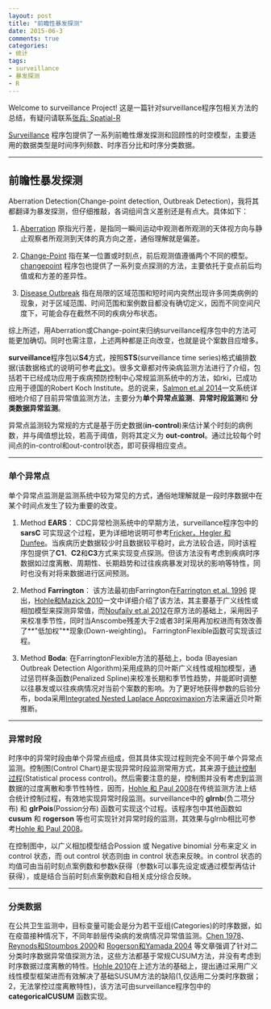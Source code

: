 ```yaml
---
layout: post
title: "前瞻性暴发探测"
date: 2015-06-3
comments: true
categories: 
- 统计
tags:
- surveillance
- 暴发探测
- R
---
```


Welcome to surveillance Project! 这是一篇针对surveillance程序包相关方法的总结，有疑问请联系[张兵: Spatial-R](zhangbing4502431@outlook.com)

[Surveillance](http://surveillance.r-forge.r-project.org/) 程序包提供了一系列前瞻性爆发探测和回顾性的时空模型，主要适用的数据类型是时间序列频数、时序百分比和时序分类数据。

-----------------------------------------------------

## 前瞻性暴发探测

Aberration Detection(Change-point detection, Outbreak Detection)，我将其都翻译为暴发探测，但仔细推敲，各词组间含义差别还是有点大。具体如下： 
  
   1. [Aberration](http://baike.baidu.com/view/25914.htm?fromtitle=Aberration&fromid=8102429&type=syn) 原指光行差，是指同一瞬间运动中观测者所观测的天体视方向与静止观察者所观测到天体的真方向之差，通俗理解就是偏差。
  
  2. [Change-Point](http://baike.baidu.com/view/4399435.htm) 指在某一位置或时刻点，前后观测值遵循两个不同的模型。[changepoint](http://CRAN.R-project.org/package=changepoint) 程序包也提供了一系列变点探测的方法，主要依托于变点前后均值或和方差的差异性。
  
  3. [Disease Outbreak](http://baike.baidu.com/link?url=xnLkGt0RfVwftGje17US3jJHmST1IKCoS9qEZnJ9A-5eGQ8ms4GAgTp5mCstsGjYpzkRHpaZiJ6F8Gt7nHqQj_) 指在局限的区域范围和短时间内突然出现许多同类病例的现象，对于区域范围、时间范围和案例数目都没有确切定义，因而不同空间尺度下，可能会存在截然不同的疾病分布状态。  

  综上所述，用Aberration或Change-point来归纳surveillance程序包中的方法可能更加确切。同时也需注意，上述两种都是正向改变，也就是说个案数目应增多。

**surveillance**程序包以**S4**方式，按照**STS**(surveillance time series)格式编排数据(该数据格式的说明可参考[此文](http://arxiv.org/pdf/1411.1292v1.pdf))。很多文章都对传染病监测方法进行了介绍，包括若干已经成功应用于疾病预防控制中心常规监测系统中的方法，如rki，已成功应用于德国的Robert Koch Institute。总的说来，[Salmon et.al 2014](http://arxiv.org/abs/1411.1292)一文系统详细地介绍了目前异常值监测方法，主要分为**单个异常点监测**、**异常时段监测**和 **分类数据异常监测**。

异常点监测较为常规的方式是基于历史数据(**in-control**)来估计某个时刻的病例数，并与阈值想比较，若高于阈值，则将其定义为 **out-control**。通过比较每个时间点的in-control和out-control状态，即可获得相应变点。

---------------------------------------------------------------

### 单个异常点

单个异常点监测是监测系统中较为常见的方式，通俗地理解就是一段时序数据中在某个时间点发生了较为重要的改变。

   1. Method **EARS**： CDC异常检测系统中的早期方法，surveillance程序包中的 **sarsC** 可实现这个过程，更为详细地说明可参考[Fricker，Hegler 和 Dunfee](http://onlinelibrary.wiley.com/doi/10.1002/sim.3197/abstract)。当疾病历史数据较少时且数据较平稳时，此方法较合适，同时该程序包提供了**C1**、**C2**和**C3**方式来实现变点探测。但该方法没有考虑到疾病时序数据如过度离散、周期性、长期趋势和过往疾病暴发对现状的影响等特性，同时也没有对将来数据进行区间预测。
   
   2.  Method **Farrington**： 该方法最初由Farrington在[Farrington et.al. 1996](http://www.jstor.org/pss/2983331) 提出，[Hohle和Mazick 2010](http://www.statistik.lmu.de/~hoehle/pubs/hoehle_mazick2009-preprint.pdf)一文中详细介绍了该方法，其主要基于广义线性或相加模型来探测异常值，而[Noufaily et.al 2012](http://www.ncbi.nlm.nih.gov/pmc/articles/PMC3692796/)在原方法的基础上，采用因子来校准季节性，同时当Anscombe残差大于2或者3时采用再加权进而有效改善了**"低加权"**现象(Down-weighting)。 FarringtonFlexible函数可实现该过程。
   
   3. Method **Boda**: 在FarringtonFlexible方法的基础上，boda (Bayesian Outbreak Detection Algorithm)采用成熟的贝叶斯广义线性或相加模型，通过惩罚样条函数(Penalized Spline)来校准长期和季节性趋势，并能即时调整以往暴发或以往疾病情况对当前个案数的影响。为了更好地获得参数的后验分布，boda采用[Integrated Nested Laplace Approximaxion](http://www.sciencedirect.com/science/article/pii/S0167947313001552)方法来逼近贝叶斯推断。

----------------------------------------------------------------------

### 异常时段

时序中的异常时段由单个异常点组成，但其具体实现过程则完全不同于单个异常点监测。控制图(Control Chart)是实现异常时段监测常用方式，其来源于[统计控制过程](http://baike.baidu.com/link?url=YzdmviFnqYGO1IDJ-bN0UlPA4KG1em8MixjvW5y45cpmsULww494C3pEFtwvP2mCNVOsjtbLif7h492JVb0II_)(Statistical process control)。然后需要注意的是，控制图并没有考虑到监测数据的过度离散和季节性特性，因而，[Hohle 和 Paul 2008](http://www.sciencedirect.com/science/article/pii/S0167947308000716)在传统监测方法上结合统计控制过程，有效地实现异常时段监测。surveillance中的 **glrnb**(负二项分布) 和 **glrPois**(Possion分布) 函数可实现这个过程。该程序包中其他函数如 **cusum** 和 **rogerson** 等也可实现针对异常时段的监测，其效果与glrnb相比可参考[Hohle 和 Paul 2008](http://www.sciencedirect.com/science/article/pii/S0167947308000716)。

在控制图中，以广义相加模型结合Possion 或 Negative binomial 分布来定义 in control 状态，而 out control 状态则由 in control 状态来反映。in control 状态的均值可由当前时刻点案例数和参数k获得（参数k可以事先设定或通过模型再估计获得），或是结合当前时刻点案例数和自相关成分综合反映。

-------------------------------------------------------------------

### 分类数据

在公共卫生监测中，目标变量可能会是分为若干亚组(Categories)的时序数据，如在疫苗接种情况下，不同年龄层传染病的发病情况异常值监测。[Chen 1978](http://www.tandfonline.com/doi/abs/10.1080/01621459.1978.10481577)、 [Reynods和Stoumbos 2000](http://link.springer.com/article/10.1023%2FA%3A1007671903559)和 [Rogerson和Yamada 2004](http://www.cdc.gov/mmwr//preview/mmwrhtml/su5301a18.htm) 等文章强调了针对二分类时序数据异常值探测方法，这些方法都基于常规CUSUM方法，并没有考虑到时序数据过度离散的特性。[Hohle 2010](http://www.statistik.lmu.de/~hoehle/pubs/hoehle2010-preprint.pdf)在上述方法的基础上，提出通过采用广义线性模型框架进而有效解决了基础SUSUM方法的缺陷(1,仅适用二分类时序数据；2，无法掌控过度离散特性)，该方法可由surveillance程序包中的**categoricalCUSUM** 函数实现。









